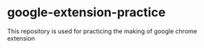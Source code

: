 # google-extension-practice
This repository is used for practicing the making of google chrome extension
